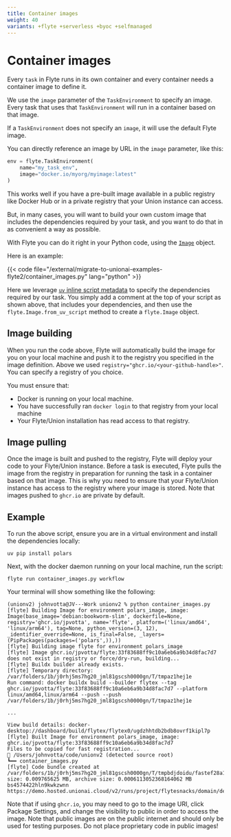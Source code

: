 ```yaml
---
title: Container images
weight: 40
variants: +flyte +serverless +byoc +selfmanaged
---
```


# Container images

Every `task` in Flyte runs in its own container and every container needs a container image to define it.

We use the `image` parameter of the `TaskEnvironment` to specify an image.
Every task that uses that `TaskEnvironment` will run in a container based on that image.

If a `TaskEnvironment` does not specify an `image`, it will use the default Flyte image.

You can directly reference an image by URL in the `image` parameter, like this:

```python
env = flyte.TaskEnvironment(
    name="my_task_env",
    image="docker.io/myorg/myimage:latest"
)
```

This works well if you have a pre-built image available in a public registry like Docker Hub or in a private registry that your Union instance can access.

But, in many cases, you will want to build your own custom image that includes the dependencies required by your task, and you want to do that in as convenient a way as possible.

With Flyte you can do it right in your Python code, using the [`Image`](../api-reference/flyte-sdk/packages/flyte#flyteimage) object.

Here is an example:

{{< code file="/external/migrate-to-unionai-examples-flyte2/container_images.py" lang="python" >}}

Here we leverage [`uv` inline script metadata](https://docs.astral.sh/uv/inline-scripts) to specify the dependencies required by our task.
You simply add a comment at the top of your script as shown above, that includes your dependencies, and then use the `flyte.Image.from_uv_script` method to create a `flyte.Image` object.

## Image building

When you run the code above, Flyte will automatically build the image for you on your local machine and push it to the registry you specified in the image definition.
Above we used `registry="ghcr.io/<your-github-handle>"`.
You can specify a registry of you choice.

You must ensure that:

* Docker is running on your local machine.
* You have successfully ran `docker login` to that registry from your local machine
* Your Flyte/Union installation has read access to that registry.

## Image pulling

Once the image is built and pushed to the registry, Flyte will deploy your code to your Flyte/Union instance.
Before a task is executed, Flyte pulls the image from the registry in preparation for running the task in a container based on that image.
This is why you need to ensure that your Flyte/Union instance has access to the registry where your image is stored. Note that images pushed to `ghcr.io` are private by default.

## Example

To run the above script, ensure you are in a virtual environment and install the dependencies locally:

```shell
uv pip install polars
```

Next, with the docker daemon running on your local machine, run the script:

```shell
flyte run container_images.py workflow
```

Your terminal will show something like the following:

```shell
(unionv2) johnvotta@JV---Work unionv2 % python container_images.py 
[flyte] Building Image for environment polars_image, image: Image(base_image='debian:bookworm-slim', dockerfile=None, registry='ghcr.io/jpvotta', name='flyte', platform=('linux/amd64', 'linux/arm64'), tag=None, python_version=(3, 12), _identifier_override=None, is_final=False, _layers=(PipPackages(packages=('polars',)),))
[flyte] Building image flyte for environment polars_image
[flyte] Image ghcr.io/jpvotta/flyte:33f83688ff9c10a6eb6a9b34d8fac7d7 does not exist in registry or force/dry-run, building...
[flyte] Buildx builder already exists.
[flyte] Temporary directory: /var/folders/1b/j0rhj5ms7hg20_jml81gscsh0000gn/T/tmpaz1hej1e
Run command: docker buildx build --builder flytex --tag ghcr.io/jpvotta/flyte:33f83688ff9c10a6eb6a9b34d8fac7d7 --platform linux/amd64,linux/arm64 --push --push /var/folders/1b/j0rhj5ms7hg20_jml81gscsh0000gn/T/tmpaz1hej1e 

...

View build details: docker-desktop://dashboard/build/flytex/flytex0/ugdzhhtdb2bdb8ovrf1kipl7p
[flyte] Built Image for environment polars_image, image: ghcr.io/jpvotta/flyte:33f83688ff9c10a6eb6a9b34d8fac7d7
Files to be copied for fast registration...
📂 /Users/johnvotta/code/unionv2 (detected source root)
┗━━ container_images.py
[flyte] Code bundle created at /var/folders/1b/j0rhj5ms7hg20_jml81gscsh0000gn/T/tmpbdjdoidu/fastef28a17cb2bb830b3eafb7170aa14112.tar.gz, size: 0.009765625 MB, archive size: 0.0006113052368164062 MB
bs4574422hln9kwkzwnn
https://demo.hosted.unionai.cloud/v2/runs/project/flytesnacks/domain/development/bs4574422hln9kwkzwnn
```

Note that if using `ghcr.io`, you may need to go to the image URI, click Package Settings, and change the visibility to public in order to access the image. Note that public images are on the public internet and should only be used for testing purposes. Do not place proprietary code in public images!

